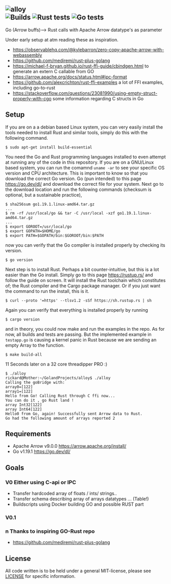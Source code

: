![alloy](https://github.com/Ignalina/alloy/blob/feature/readme/images/alloy.png)<br>
![Builds](https://github.com/Ignalina/alloy/actions/workflows/builds.yml/badge.svg)
![Rust tests](https://github.com/Ignalina/alloy/actions/workflows/rust-tests.yml/badge.svg)
![Go tests](https://github.com/Ignalina/alloy/actions/workflows/go-tests.yml/badge.svg)
---

Go (Arrow buffs)--> Rust 
calls with Apache Arrow datatype's as parameter

Under early setup at atm reading these as inspiration.
* https://observablehq.com/@kylebarron/zero-copy-apache-arrow-with-webassembly
* https://github.com/mediremi/rust-plus-golang 
* https://michael-f-bryan.github.io/rust-ffi-guide/cbindgen.html to generate an extern C callable from GO
* https://arrow.apache.org/docs/status.html#ipc-format
* https://github.com/alexcrichton/rust-ffi-examples a lot of FFI examples, including go-to-rust
* https://stackoverflow.com/questions/23081990/using-empty-struct-properly-with-cgo
  some information regarding C structs in Go

## Setup
If you are on a a debian based Linux system, you can very easily install the tools
needed to install Rust and similar tools, simply do this with the following command.
``` 
$ sudo apt-get install build-essential
```


You need the Go and Rust programming languages installed to even attempt at running
any of the code in this repository. If you are on a GNU/Linux based system, you can
run the comamnd `uname -ar` to see your specific OS version and CPU architecture. This
is important to know so that you download the correct Go version. Go (pun intended) to
this page https://go.dev/dl/ and download the correct file for your system. Next go
to the download location and run the following commands (checksum is optional, but a
sustainable practice),
```
$ sha256sum go1.19.1.linux-amd64.tar.gz
...
$ rm -rf /usr/local/go && tar -C /usr/local -xzf go1.19.1.linux-amd64.tar.gz
...
$ export GOROOT=/usr/local/go
$ export GOPATH=$HOME/go
$ export PATH=$GOPATH/bin:$GOROOT/bin:$PATH
```
now you can verify that the Go compiler is installed properly by checking its version.
```
$ go version
``` 


Next step is to install Rust. Perhaps a bit counter-intuitive, but this is a lot
easier than the Go install. Simply go to this page https://rustup.rs/ and follow the
guide on screen. It will install the Rust toolchain which constitutes of; the Rust
compiler and the Cargo package manager. Or if you just want the command to run the
install, this is it.
```
$ curl --proto '=https' --tlsv1.2 -sSf https://sh.rustup.rs | sh
```
Again you can verify that everything is installed properly by running
```
$ cargo version
```


and in theory, you could now make and run the examples in the repo. As for now, all
builds and tests are passing. But the implemented example in `testapp.go` is causing a
kernel panic in Rust because we are sending an empty Array to the function.
```
$ make build-all
``` 

11 Seconds later on a 32 core threadipper PRO :)
```
$ ./alloy
rickard@Mother:~/GolandProjects/alloy$ ./alloy 
Calling the goBridge with:
array0=[122] 
array1=[122] 
Hello from Go! Calling Rust through C ffi now...
You can do it , go Rust land !
array Int32[122]
array Int64[122]
Hello0 from Go, again! Successfully sent Arrow data to Rust.
Go had the following amount of arrays reported 2
```


## Requirements
- Apache Arrow v9.0.0 https://arrow.apache.org/install/
- Go v1.19.1 https://go.dev/dl/ 

## Goals

### V0 Either using C-api or IPC
 
* Transfer hardcoded array of floats / ints/ strings..  
* Transfer schema describing array of arrays datatypes ... (Table!)  
* Buildscripts using Docker building GO and possible RUST part  

### V0.1   

### n Thanks to inspiring GO-Rust repo
* https://github.com/mediremi/rust-plus-golang

## License
All code written is to be held under a general MIT-license, please see 
[LICENSE](https://github.com/Ignalina/alloy/blob/main/LICENSE) for
specific information.

